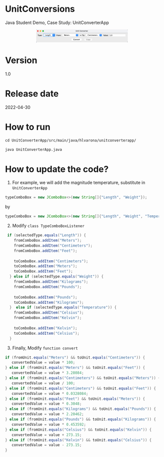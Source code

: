 # UnitConversions

Java Student Demo, Case Study: UnitConverterApp

<p align="center">
<img src="/image/unitConverter_screenshot.png" width="300">
</p>

# Version

1.0

# Release date

2022-04-30

# How to run

```shell
cd UnitConverterApp/src/main/java/hlvarona/unitconverterapp/
```

```shell
java UnitConverterApp.java
```

# How to update the code?

1. For example, we will add the magnitude temperature, substitute in `UnitConverterApp`

```java
typeComboBox = new JComboBox<>(new String[]{"Length", "Weight"});  
```
by

```java
typeComboBox = new JComboBox<>(new String[]{"Length", "Weight", "Temperature"});  
```

2. Modify `class TypeComboBoxListener`

```java
 if (selectedType.equals("Length")) {
    fromComboBox.addItem("Meters");
    fromComboBox.addItem("Centimeters");
    fromComboBox.addItem("Feet");

    toComboBox.addItem("Centimeters");
    toComboBox.addItem("Meters");
    toComboBox.addItem("Feet");
  } else if (selectedType.equals("Weight")) {
    fromComboBox.addItem("Kilograms");
    fromComboBox.addItem("Pounds");

    toComboBox.addItem("Pounds");
    toComboBox.addItem("Kilograms");
  }  else if (selectedType.equals("Temperature")) {
    fromComboBox.addItem("Celsius");
    fromComboBox.addItem("Kelvin");

    toComboBox.addItem("Kelvin");
    toComboBox.addItem("Celsius");
  }
```
3. Finally, Modify `function convert`

```java
if (fromUnit.equals("Meters") && toUnit.equals("Centimeters")) {
   convertedValue = value * 100;
} else if (fromUnit.equals("Meters") && toUnit.equals("Feet")) {
   convertedValue = value * 3.28084;
} else if (fromUnit.equals("Centimeters") && toUnit.equals("Meters")) {
   convertedValue = value / 100;
} else if (fromUnit.equals("Centimeters") && toUnit.equals("Feet")) {
   convertedValue = value * 0.0328084;
} else if (fromUnit.equals("Feet") && toUnit.equals("Meters")) {
   convertedValue = value * 0.3048;
} else if (fromUnit.equals("Kilograms") && toUnit.equals("Pounds")) {
   convertedValue = value * 2.20462;
} else if (fromUnit.equals("Pounds") && toUnit.equals("Kilograms")) {
   convertedValue = value * 0.453592;
} else if (fromUnit.equals("Celsius") && toUnit.equals("Kelvin")) {
   convertedValue = value + 273.15;
} else if (fromUnit.equals("Kelvin") && toUnit.equals("Celsius")) {
   convertedValue = value - 273.15;
} 
```

